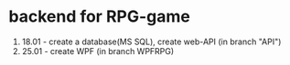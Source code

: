 # backend for RPG-game
1. 18.01 - create a database(MS SQL), create web-API (in branch "API")
2. 25.01 - create WPF (in branch WPFRPG)
